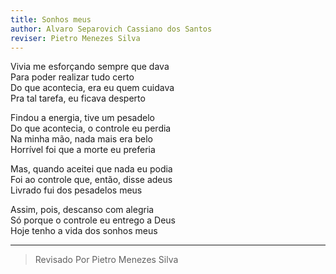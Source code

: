 ```yaml
---
title: Sonhos meus
author: Alvaro Separovich Cassiano dos Santos
reviser: Pietro Menezes Silva
---   
```


Vivia me esforçando sempre que dava   
Para poder realizar tudo certo   
Do que acontecia, era eu quem cuidava   
Pra tal tarefa, eu ficava desperto   
   
Findou a energia, tive um pesadelo   
Do que acontecia, o controle eu perdia   
Na minha mão, nada mais era belo   
Horrível foi que a morte eu preferia   
   
Mas, quando aceitei que nada eu podia   
Foi ao controle que, então, disse adeus   
Livrado fui dos pesadelos meus   
   
Assim, pois, descanso com alegria   
Só porque o controle eu entrego a Deus   
Hoje tenho a vida dos sonhos meus      

______

> Revisado Por Pietro Menezes Silva
